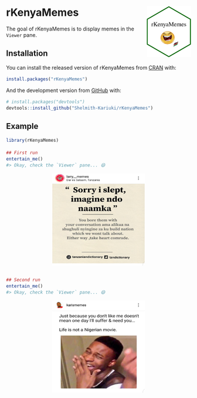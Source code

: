 
<!-- README.md is generated from README.Rmd. Please edit that file -->

# rKenyaMemes <a href='https://github.com/Shelmith-Kariuki/rKenyaMemes'><img src='man/figures/logo.png' align="right" height="139" /></a>

<!-- badges: start -->

<!-- badges: end -->

The goal of rKenyaMemes is to display memes in the `Viewer` pane.

## Installation

You can install the released version of rKenyaMemes from
[CRAN](https://CRAN.R-project.org) with:

``` r
install.packages("rKenyaMemes")
```

And the development version from [GitHub](https://github.com/) with:

``` r
# install.packages("devtools")
devtools::install_github("Shelmith-Kariuki/rKenyaMemes")
```

## Example

``` r
library(rKenyaMemes)

## First run
entertain_me()
#> Okay, check the `Viewer` pane... 😄
```

<img src="man/figures/README-example-1.png" width="50%" style="display: block; margin: auto;" />

``` r

## Second run
entertain_me()
#> Okay, check the `Viewer` pane... 😄
```

<img src="man/figures/README-example-2.png" width="50%" style="display: block; margin: auto;" />
